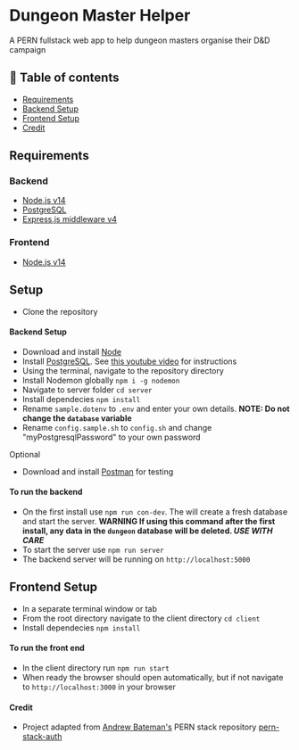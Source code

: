 # Dungeon Master Helper

A PERN fullstack web app to help dungeon masters organise their D&D campaign

## :page_facing_up: Table of contents

-   [Requirements](#requirements)
-   [Backend Setup](#backend-setup)
-   [Frontend Setup](#frontend-setup)
-   [Credit](#credit)

## Requirements

### Backend

-   [Node.js v14](https://nodejs.org/es/)
-   [PostgreSQL](https://www.postgresql.org/)
-   [Express.js middleware v4](https://expressjs.com/)

### Frontend

-   [Node.js v14](https://nodejs.org/es/)

## Setup

-   Clone the repository

#### Backend Setup

-   Download and install [Node](https://nodejs.org/es/)
-   Install [PostgreSQL](https://www.postgresql.org/). See [this youtube video](https://www.youtube.com/watch?v=fZQI7nBu32M) for instructions
-   Using the terminal, navigate to the repository directory
-   Install Nodemon globally `npm i -g nodemon`
-   Navigate to server folder `cd server`
-   Install dependecies `npm install`
-   Rename `sample.dotenv` to `.env` and enter your own details. **NOTE: Do not change the `database` variable**
-   Rename `config.sample.sh` to `config.sh` and change "myPostgresqlPassword" to your own password

Optional

-   Download and install [Postman](https://www.postman.com/downloads/) for testing

#### To run the backend

-   On the first install use `npm run con-dev`. The will create a fresh database and start the server. **WARNING If using this command after the first install, any data in the `dungeon` database will be deleted. _USE WITH CARE_**
-   To start the server use `npm run server`
-   The backend server will be running on `http://localhost:5000`

## Frontend Setup

-   In a separate terminal window or tab
-   From the root directory navigate to the client directory `cd client`
-   Install dependecies `npm install`

#### To run the front end

-   In the client directory run `npm run start`
-   When ready the browser should open automatically, but if not navigate to `http://localhost:3000` in your browser

#### Credit

-   Project adapted from [Andrew Bateman's](https://www.andrewbateman.org) PERN stack repository [pern-stack-auth](https://github.com/AndrewJBateman/pern-stack-auth)
